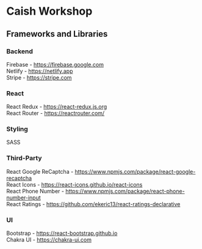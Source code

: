 # Caish Workshop


## Frameworks and Libraries
### Backend
Firebase - https://firebase.google.com<br/>
Netlify - https://netlify.app<br/>
Stripe - https://stripe.com

### React
React Redux - https://react-redux.js.org<br/>
React Router - https://reactrouter.com/

### Styling
SASS

### Third-Party
React Google ReCaptcha - https://www.npmjs.com/package/react-google-recaptcha<br/>
React Icons - https://react-icons.github.io/react-icons<br/>
React Phone Number - https://www.npmjs.com/package/react-phone-number-input<br/>
React Ratings - https://github.com/ekeric13/react-ratings-declarative

### UI
Bootstrap - https://react-bootstrap.github.io<br/>
Chakra UI - https://chakra-ui.com
